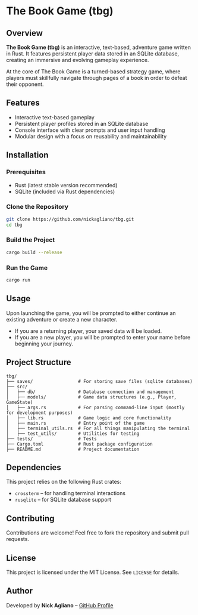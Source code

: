 # The Book Game (tbg)

## Overview
**The Book Game (tbg)** is an interactive, text-based, adventure game written in Rust. It features persistent player data stored in an SQLite database, creating an immersive and evolving gameplay experience.

At the core of The Book Game is a turned-based strategy game, where players must skillfully navigate through pages of a book in order to defeat their opponent.

## Features
- Interactive text-based gameplay
- Persistent player profiles stored in an SQLite database
- Console interface with clear prompts and user input handling
- Modular design with a focus on reusability and maintainability

## Installation
### Prerequisites
- Rust (latest stable version recommended)
- SQLite (included via Rust dependencies)

### Clone the Repository
```sh
git clone https://github.com/nickagliano/tbg.git
cd tbg
```

### Build the Project
```sh
cargo build --release
```

### Run the Game
```sh
cargo run
```

## Usage
Upon launching the game, you will be prompted to either continue an existing adventure or create a new character.

- If you are a returning player, your saved data will be loaded.
- If you are a new player, you will be prompted to enter your name before beginning your journey.

## Project Structure
```
tbg/
├── saves/                 # For storing save files (sqlite databases)
├── src/
│   ├── db/                # Database connection and management
│   ├── models/            # Game data structures (e.g., Player, GameState)
│   ├── args.rs            # For parsing command-line input (mostly for development purposes)
│   ├── lib.rs             # Game logic and core functionality
│   ├── main.rs            # Entry point of the game
│   ├── terminal_utils.rs  # For all things manipulating the terminal
│   ├── test_utils/        # Utilities for testing
├── tests/                 # Tests
├── Cargo.toml             # Rust package configuration
├── README.md              # Project documentation
```

## Dependencies
This project relies on the following Rust crates:
- `crossterm` – for handling terminal interactions
- `rusqlite` – for SQLite database support

## Contributing
Contributions are welcome! Feel free to fork the repository and submit pull requests.

## License
This project is licensed under the MIT License. See `LICENSE` for details.

## Author
Developed by **Nick Agliano** – [GitHub Profile](https://github.com/nickagliano)
